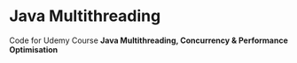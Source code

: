 # Java Multithreading<br>
Code for Udemy Course <strong>Java Multithreading, Concurrency & Performance Optimisation</strong>
